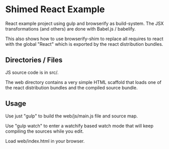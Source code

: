 # Shimed React Example #

React example project using gulp and browserify as build-system. The JSX transformations (and others) are done with
Babel.js / babelify.
 
This also shows how to use browserify-shim to replace all requires to react with the global "React" which is exported
by the react distribution bundles.

## Directories / Files ##

JS source code is in src/.

The web directory contains a very simple HTML scaffold that loads one of the react distribution bundles and the 
compiled source bundle.

## Usage ##

Use just "gulp" to build the web/js/main.js file and source map. 
  
Use "gulp watch" to enter a watchify based watch mode that will keep compiling the sources while you edit.

Load web/index.html in your browser.
